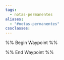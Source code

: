 ```yaml
---
tags:
  - notas-permanentes
aliases:
  - "#notas-permanentes"
cssclasses:
---
```


%% Begin Waypoint %%


%% End Waypoint %%
